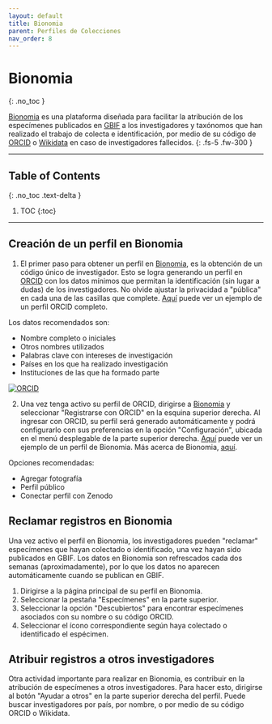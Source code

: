 ```yaml
---
layout: default
title: Bionomia
parent: Perfiles de Colecciones 
nav_order: 8
---
```



# Bionomia
{: .no_toc }

[Bionomia](https://es.bionomia.net) es una plataforma diseñada para facilitar la atribución de los especímenes publicados en [GBIF](https://gbif.org) a los investigadores y taxónomos que han realizado el trabajo de colecta e identificación, por medio de su código de [ORCID](https://orcid.org) o [Wikidata](https://wikidata.org) en caso de investigadores fallecidos. 
{: .fs-5 .fw-300 }

---

## Table of Contents
{: .no_toc .text-delta }

1. TOC
{:toc}

---

## Creación de un perfil en Bionomia

1. El primer paso para obtener un perfil en [Bionomia](https://es.bionomia.net), es la obtención de un código único de investigador. Esto se logra generando un perfil en [ORCID](https://orcid.org) con los datos mínimos que permitan la identificación (sin lugar a dudas) de los investigadores. No olvide ajustar la privacidad a "pública" en cada una de las casillas que complete. [Aquí](https://orcid.org/0000-0002-4098-5823) puede ver un ejemplo de un perfil ORCID completo.

Los datos recomendados son: 
- Nombre completo o iniciales 
- Otros nombres utilizados
- Palabras clave con intereses de investigación
- Países en los que ha realizado investigación
- Instituciones de las que ha formado parte

[<img src="https://github.com/GuatemalaPortal/guatemalaportal.github.io/blob/main/static/portal/Orcid2.jpg?raw=true" alt="ORCID">
](https://www.gbif.org/installation/81a4adb0-0d86-420e-8b5e-7583985d1b6f)

2. Una vez tenga activo su perfil de ORCID, dirigirse a [Bionomia](https://es/bionomia.net) y seleccionar "Registrarse con ORCID" en la esquina superior derecha. Al ingresar con ORCID, su perfil será generado automáticamente y podrá configurarlo con sus preferencias en la opción "Configuración", ubicada en el menú desplegable de la parte superior derecha. [Aquí](https://es.bionomia.net/0000-0002-4098-5823) puede ver un ejemplo de un perfil de Bionomia. Más acerca de Bionomia, [aquí](https://es.bionomia.net/how-it-works).

Opciones recomendadas: 
- Agregar fotografía
- Perfil público
- Conectar perfil con Zenodo

## Reclamar registros en Bionomia 

Una vez activo el perfil en Bionomia, los investigadores pueden "reclamar" especímenes que hayan colectado o identificado, una vez hayan sido publicados en GBIF. Los datos en Bionomia son refrescados cada dos semanas (aproximadamente), por lo que los datos no aparecen automáticamente cuando se publican en GBIF. 

1. Dirigirse a la página principal de su perfil en Bionomia.
2. Seleccionar la pestaña "Especímenes" en la parte superior.
3. Seleccionar la opción "Descubiertos" para encontrar especímenes asociados con su nombre o su código ORCID.
4. Seleccionar el ícono correspondiente según haya colectado o identificado el espécimen. 

## Atribuir registros a otros investigadores

Otra actividad importante para realizar en Bionomia, es contribuir en la atribución de especímenes a otros investigadores. Para hacer esto, dirigirse al botón "Ayudar a otros" en la parte superior derecha del perfil. Puede buscar investigadores por país, por nombre, o por medio de su código ORCID o Wikidata. 

